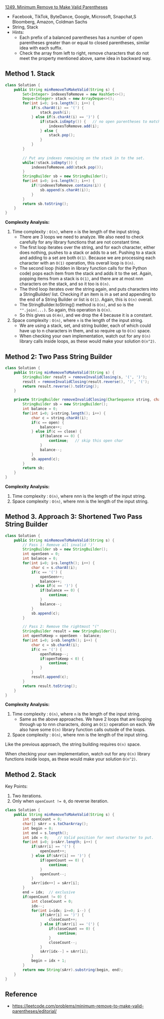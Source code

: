 [1249. Minimum Remove to Make Valid Parentheses](https://leetcode.com/problems/minimum-remove-to-make-valid-parentheses/)

* Facebook, TikTok, ByteDance, Google, Microsoft, Snapchat,S Bloomberg, Amazon, Coldman Sachs
* String, Stack
* Hints:
    * Each prefix of a balanced parentheses has a number of open parentheses greater than or equal
    to closed parentheses, similar idea with each suffix.
    * Check the array from left to right, remove characters that do not meet the property mentioned
    above, same idea in backward way.
    
    
## Method 1. Stack
```java
class Solution {
    public String minRemoveToMakeValid(String s) {
        Set<Integer> indexesToRemove = new HashSet<>();
        Deque<Integer> stack = new ArrayDeque<>();
        for(int i=0; i<s.length(); i++) {
            if(s.charAt(i) == '(') {
                stack.push(i);
            } else if(s.charAt(i) == ')') {
                if(stack.isEmpty()) {   // no open parentheses to match this ')'
                    indexesToRemove.add(i); 
                } else {
                    stack.pop();
                }
            }
        }
        
        // Put any indexes remaining on the stack in to the set.
        while(!stack.isEmpty()) {
            indexesToRemove.add(stack.pop());
        }
        StringBuilder sb = new StringBuilder();
        for(int i=0; i<s.length(); i++) {
            if(!indexesToRemove.contains(i)) {
                sb.append(s.charAt(i));
            }
        }
        return sb.toString();
    }
}
```
**Complexity Analysis:**
1. Time complexity : `O(n)`, where `n` is the length of the input string.
    * There are 3 loops we need to analyze. We also need to check carefully for any library functions that are not constant time.
    * The first loop iterates over the string, and for each character, either does nothing, pushes to a stack or adds to a set. Pushing to a stack and adding to a set are both `O(1)`. Because we are processing each character with an `O(1)` operation, this overall loop is `O(n)`.
    * The second loop (hidden in library function calls for the Python code) pops each item from the stack and adds it to the set. Again, popping items from a stack is `O(1)`, and there are at most nnn characters on the stack, and so it too is `O(n)`.
    * The third loop iterates over the string again, and puts characters into a StringBuilder/ list. Checking if an item is in a set and appending to the end of a String Builder or list is `O(1)`. Again, this is `O(n)` overall.
    * The StringBuilder.toString() method is `O(n)`, and so is the `"".join(...)`. So again, this operation is `O(n)`.
    * So this gives us `O(4n)`, and we drop the 4 because it is a constant.
2. Space complexity : `O(n)`, where `n` is the length of the input string.
    * We are using a stack, set, and string builder, each of which could have up to n characters in them, and so require up to `O(n)` space.
    * When checking your own implementation, watch out for any `O(n)` library calls inside loops, as these would make your solution `O(n^2)`.


## Method 2: Two Pass String Builder
```Java
class Solution {
    public String minRemoveToMakeValid(String s) {
        StringBuilder result = removeInvalidClosing(s, '(', ')');
        result = removeInvalidClosing(result.reverse(), ')', '(');
        return result.reverse().toString();
    }

    private StringBuilder removeInvalidClosing(CharSequence string, char open, char close) {
        StringBuilder sb = new StringBuilder();
        int balance = 0;
        for(int i=0; i<string.length(); i++) {
            char c = string.charAt(i);
            if(c == open) {
                balance++;
            } else if(c == close) {
                if(balance == 0) {
                    continue;   // skip this open char
                }
                balance--;
            }
            sb.append(c);
        }
        return sb;
    }
}
```
**Complexity Analysis:**
1. Time complexity : `O(n)`, where nnn is the length of the input string.
2. Space complexity : `O(n)`, where nnn is the length of the input string.


## Method 3. Approach 3: Shortened Two Pass String Builder
```Java
class Solution {
    public String minRemoveToMakeValid(String s) {
        // Pass 1: Remove all invalid ')'
        StringBuilder sb = new StringBuilder();
        int openSeen = 0;
        int balance = 0;
        for(int i=0; i<s.length(); i++) {
            char c = s.charAt(i);
            if(c == '(') {
                openSeen++;
                balance++;
            } else if(c == ')') {
                if(balance == 0) {
                    continue;
                }
                balance--;
            }
            sb.append(c);
        }

        // Pass 2: Remove the rightmost "("
        StringBuilder result = new StringBuilder();
        int openToKeep = openSeen - balance;
        for(int i=0; i<sb.length(); i++) {
            char c = sb.charAt(i);
            if(c == '(') {
                openToKeep--;
                if(openToKeep < 0) {
                    continue;
                }
            }
            result.append(c);
        }
        return result.toString();
    }
}
```
**Complexity Analysis:**
1. Time complexity : `O(n)`, where `n` is the length of the input string.
    * Same as the above approaches. We have 2 loops that are looping through up to nnn characters, doing an `O(1)` operation on each. We also have some `O(n)` library function calls outside of the loops.
2. Space complexity : `O(n)`, where nnn is the length of the input string.

Like the previous approach, the string building requires `O(n)` space.

When checking your own implementation, watch out for any `O(n)` library functions inside loops, as these would make your solution `O(n^2)`.


## Method 2. Stack
Key Points:
1. Two iterations.
2. Only when `openCount != 0`, do reverse iteration.

```java
class Solution {
    public String minRemoveToMakeValid(String s) {
        int openCount = 0;
        char[] sArr = s.toCharArray();
        int begin = 0;
        int end = s.length();
        int idx = 0;    // Valid position for next character to put.
        for(int i=0; i<sArr.length; i++) {
            if(sArr[i] == '(') {
                openCount++;
            } else if(sArr[i] == ')') {
                if(openCount == 0) {
                    continue;
                }
                openCount--;
            }
            sArr[idx++] = sArr[i];
        }
        end = idx;  // exclusive
        if(openCount != 0) {
            int closeCount = 0;
            idx--;
            for(int i=idx; i>=0; i--) {
                if(sArr[i] == ')') {
                    closeCount++;
                } else if(sArr[i] == '(') {
                    if(closeCount == 0) {
                        continue;
                    }
                    closeCount--;
                }
                sArr[idx--] = sArr[i];
            }
            begin = idx + 1;
        }
        return new String(sArr).substring(begin, end);
    }
}
```


## Reference
* https://leetcode.com/problems/minimum-remove-to-make-valid-parentheses/editorial/